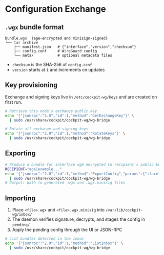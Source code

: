 # Configuration Exchange

## `.wgx` bundle format
```
bundle.wgx  (age-encrypted and minisign-signed)
└── tar archive
    ├── manifest.json   # {"interface","version","checksum"}
    ├── config.conf     # WireGuard config
    └── meta/           # optional metadata files
```
- `checksum` is the SHA-256 of `config.conf`
- `version` starts at `1` and increments on updates

## Key provisioning
Exchange and signing keys live in `/etc/cockpit-wg/keys` and are created on first run.
```bash
# Retrieve this node's exchange public key
echo '{"jsonrpc":"2.0","id":1,"method":"GetExchangeKey"}' \
  | sudo /usr/share/cockpit/cockpit-wg/wg-bridge

# Rotate all exchange and signing keys
echo '{"jsonrpc":"2.0","id":1,"method":"RotateKeys"}' \
  | sudo /usr/share/cockpit/cockpit-wg/wg-bridge
```

## Exporting
```bash
# Produce a bundle for interface wg0 encrypted to recipient's public key
RECIPIENT="age1example..."
echo '{"jsonrpc":"2.0","id":1,"method":"ExportConfig","params":{"iface":"wg0","recipient":"'"$RECIPIENT"'"}}' \
  | sudo /usr/share/cockpit/cockpit-wg/wg-bridge
# Output: path to generated .wgx and .wgx.minisig files
```

## Importing
1. Place `<file>.wgx` and `<file>.wgx.minisig` into `/var/lib/cockpit-wg/inbox/`
2. The daemon verifies signature, decrypts, and stages the config in `pending/`
3. Apply the pending config through the UI or JSON-RPC
```bash
# List bundles detected in the inbox
echo '{"jsonrpc":"2.0","id":1,"method":"ListInbox"}' \
  | sudo /usr/share/cockpit/cockpit-wg/wg-bridge
```
